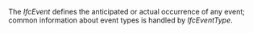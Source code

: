 The _IfcEvent_ defines the anticipated or actual occurrence of any event; common information about event types is handled by _IfcEventType_.